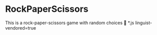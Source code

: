 # RockPaperScissors
This is a rock-paper-scissors game with random choices :tada:
*.js linguist-vendored=true

